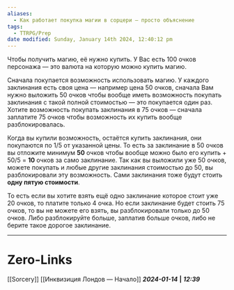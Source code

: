 ```yaml
---
aliases:
  - Как работает покупка магии в сорцери — просто объяснение
tags:
  - TTRPG/Prep
date modified: Sunday, January 14th 2024, 12:40:12 pm
---
```

Чтобы получить магию, её нужно купить. У Вас есть 100 очков персонажа — это валюта на которую можно купить магию. 

Сначала покупается возможность использовать магию. У каждого заклинания есть своя цена — например цена 50 очков, сначала Вам нужно выложить 50 очков чтобы вообще иметь возможность покупать заклинания с такой полной стоимостью — это покупается один раз. Хотите возможность покупать заклинания в 75 очков — сначала заплатите 75 очков чтобы возможность их купить вообще разблокировалась. 

Когда вы купили возможность, остаётся купить заклинания, они покупаются по 1/5 от указанной цены. То есть за заклинание в 50 очков вы отложите минимум **50** очков чтобы вообще можно было его купить + 50/5 = **10** очков за само заклинание. Так как вы выложили уже 50 очков, можете покупать и любые другие заклинания стоимостью до 50, вы разблокировали эту возможность. Сами заклинания тоже будут стоить **одну пятую стоимости**.

То есть если вы хотите взять ещё одно заклинание которое стоит уже 20 очков, то платите только 4 очка. Но если заклинание будет стоить 75 очков, то вы не можете его взять, вы разблокировали только до 50 очков. Либо разблокируйте больше, заплатив больше очков, либо не берите такое дорогое заклинание. 

___
# Zero-Links
[[Sorcery]]
[[Инквизиция Лондов — Начало]]
***2024-01-14*** **|** ***12:39***